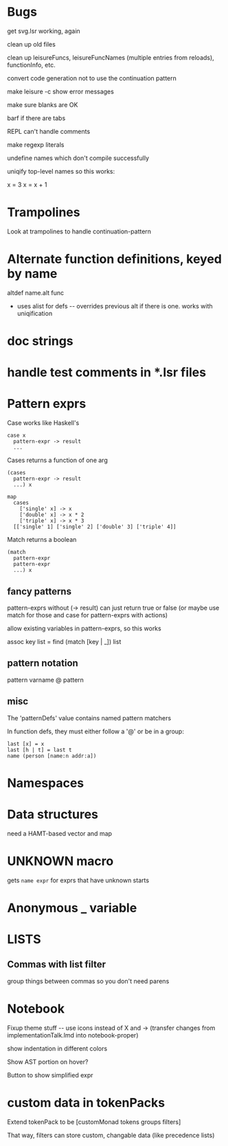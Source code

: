 # Bugs

get svg.lsr working, again

clean up old files

clean up leisureFuncs, leisureFuncNames (multiple entries from reloads), functionInfo, etc.

convert code generation not to use the continuation pattern

make leisure -c show error messages

make sure blanks are OK

barf if there are tabs

REPL can't handle comments

make regexp literals

undefine names which don't compile successfully

uniqify top-level names so this works:

  x = 3
  x = x + 1

# Trampolines

Look at trampolines to handle continuation-pattern

# Alternate function definitions, keyed by name

altdef name.alt func

* uses alist for defs -- overrides previous alt if there is one. works with uniqification

# doc strings

# handle test comments in *.lsr files

# Pattern exprs

Case works like Haskell's

```
case x
  pattern-expr -> result
  ...
```

Cases returns a function of one arg

```
(cases
  pattern-expr -> result
  ...) x

map
  cases
    ['single' x] -> x
    ['double' x] -> x * 2
    ['triple' x] -> x * 3
  [['single' 1] ['single' 2] ['double' 3] ['triple' 4]]
```

Match returns a boolean

```
(match
  pattern-expr
  pattern-expr
  ...) x
```

## fancy patterns

pattern-exprs without (-> result) can just return true or false (or maybe use match for those and case for pattern-exprs with actions)

allow existing variables in pattern-exprs, so this works

assoc key list = find (match [key | _]) list

## pattern notation

pattern
varname @ pattern

## misc

The 'patternDefs' value contains named pattern matchers

In function defs, they must either follow a '@' or be in a group:

```
last [x] = x
last [h | t] = last t
name (person [name:n addr:a])
```

# Namespaces

# Data structures

need a HAMT-based vector and map

# UNKNOWN macro

gets `name expr` for exprs that have unknown starts

# Anonymous _ variable

# LISTS

## Commas with list filter

group things between commas so you don't need parens

# Notebook

Fixup theme stuff -- use icons instead of X and -> (transfer changes from implementationTalk.lmd into notebook-proper)

show indentation in different colors

Show AST portion on hover?

Button to show simplified expr

# custom data in tokenPacks

Extend tokenPack to be [customMonad tokens groups filters]

That way, filters can store custom, changable data (like precedence lists)

